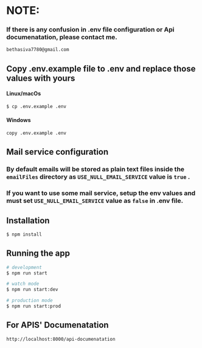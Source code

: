 # NOTE: 
### If there is any confusion in .env file configuration or Api documenatation, please contact me.
```bash
bethasiva7780@gmail.com
```

## Copy .env.example file to .env and replace those values with yours
#### Linux/macOs
```bash
$ cp .env.example .env
```
#### Windows 
```bash
copy .env.example .env
```

## Mail service configuration

### By default emails will be stored as plain text files inside the `emailFiles` directory as `USE_NULL_EMAIL_SERVICE` value is `true` .
### If you want to use some mail service, setup the env values and must set `USE_NULL_EMAIL_SERVICE` value as `false` in .env file.

## Installation

```bash
$ npm install
```

## Running the app

```bash
# development
$ npm run start

# watch mode
$ npm run start:dev

# production mode
$ npm run start:prod
```

## For APIS' Documenatation 
```bash
http://localhost:8000/api-documenatation
```